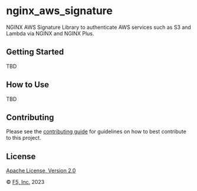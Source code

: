 # nginx_aws_signature

NGINX AWS Signature Library to authenticate AWS services such as S3 and Lambda via NGINX and NGINX Plus.

## Getting Started

TBD

## How to Use

TBD

## Contributing

Please see the [contributing guide](https://github.com/nginxinc/nginx-aws-signature/blob/main/CONTRIBUTING.md) for guidelines on how to best contribute to this project.

## License

[Apache License, Version 2.0](https://github.com/nginxinc/nginx-aws-signature/blob/main/LICENSE)

&copy; [F5, Inc.](https://www.f5.com/) 2023
